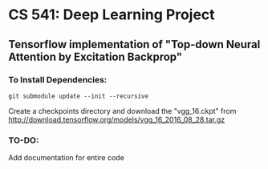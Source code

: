 # CS 541: Deep Learning Project
## Tensorflow implementation of "Top-down Neural Attention by Excitation Backprop"

### To Install Dependencies:

`git submodule update --init --recursive`

Create a checkpoints directory and download the "vgg_16.ckpt" from http://download.tensorflow.org/models/vgg_16_2016_08_28.tar.gz


### TO-DO:

Add documentation for entire code